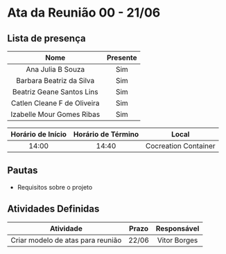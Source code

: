 # Ata da Reunião 00 - 21/06

## Lista de presença

| Nome | Presente |
|:----:|:--------:|
| Ana Julia B Souza | Sim |
| Barbara Beatriz da Silva | Sim |
| Beatriz Geane Santos Lins | Sim |
| Catlen Cleane F de Oliveira | Sim |
| Izabelle Mour Gomes Ribas| Sim |

| Horário de Início | Horário de Término | Local |
|:-----------------:|:------------------:|:-----:|
| 14:00 | 14:40 | Cocreation Container |

## Pautas

* Requisitos sobre o projeto


## Atividades Definidas

| Atividade | Prazo | Responsável |
|:---------:|:-----:|:-----------:|
| Criar modelo de atas para reunião | 22/06 | Vitor Borges | 
